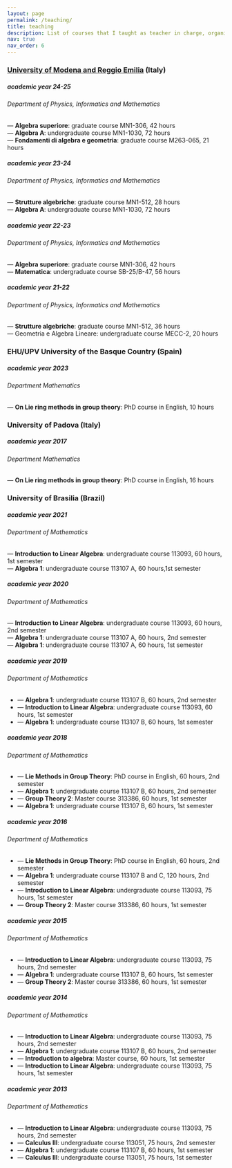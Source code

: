 ```yaml
---
layout: page
permalink: /teaching/
title: teaching
description: List of courses that I taught as teacher in charge, organized by universities. Advising information and some teaching material.
nav: true
nav_order: 6
---
```



<h3 class="mt-4"><a href="https://moodle.unimore.it/">University of Modena and Reggio Emilia</a> (Italy)</h3>

<div class="card mt-3">
  <div class="p-3">
    <div class="row">
      <div class="col-sm-10">
        <h5 class="font-weight-bold">academic year 24-25</h5>
      </div>
      <div class="col-sm-2 text-left text-sm-right">
      </div>
    </div>
    <h6 class="font-italic mt-2 mt-sm-0">Department of Physics, Informatics and Mathematics</h6>
      — <b>Algebra superiore</b>: graduate course MN1-306, 42 hours <br>
      — <b>Algebra A</b>: undergraduate course MN1-1030, 72 hours <br> 
      — <b>Fondamenti di algebra e geometria</b>: graduate course M263-065, 21 hours 
  </div>
</div>
<div class="card mt-3">
  <div class="p-3">
    <div class="row">
      <div class="col-sm-10">
        <h5 class="font-weight-bold">academic year 23-24</h5>
      </div>
      <div class="col-sm-2 text-left text-sm-right">
      </div>
    </div>
    <h6 class="font-italic mt-2 mt-sm-0">Department of Physics, Informatics and Mathematics</h6>
      — <b>Strutture algebriche</b>: graduate course MN1-512, 28 hours <br>
      — <b>Algebra A</b>: undergraduate course MN1-1030, 72 hours <br>
  </div>
</div>
<div class="card mt-3">
  <div class="p-3">
    <div class="row">
      <div class="col-sm-10">
        <h5 class="font-weight-bold">academic year 22-23</h5>
      </div>
      <div class="col-sm-2 text-left text-sm-right">
      </div>
    </div>
    <h6 class="font-italic mt-2 mt-sm-0">Department of Physics, Informatics and Mathematics</h6>
      — <b>Algebra superiore</b>: graduate course MN1-306, 42 hours <br>
      — <b>Matematica</b>: undergraduate course SB-25/B-47, 56 hours <br> 
  </div>
</div>
<div class="card mt-3">
  <div class="p-3">
    <div class="row">
      <div class="col-sm-10">
        <h5 class="font-weight-bold">academic year 21-22</h5>
      </div>
      <div class="col-sm-2 text-left text-sm-right">
      </div>
    </div>
    <h6 class="font-italic mt-2 mt-sm-0">Department of Physics, Informatics and Mathematics</h6>
      — <b>Strutture algebriche</b>: graduate course MN1-512, 36 hours <br>
      — Geometria e Algebra Lineare: undergraduate course MECC-2, 20 hours <br>
  </div>
</div>


<h3 class="mt-4">EHU/UPV University of the Basque Country (Spain) </h3>

<div class="card mt-3">
  <div class="p-3">
    <div class="row">
      <div class="col-sm-10">
        <h5 class="font-weight-bold">academic year 2023</h5>
      </div>
      <div class="col-sm-2 text-left text-sm-right">
      </div>
    </div>
    <h6 class="font-italic mt-2 mt-sm-0">Department Mathematics</h6>
      — <b>On Lie ring methods in group theory</b>: PhD course in English, 10 hours
  </div>
 </div> 


<h3 class="mt-4">University of Padova (Italy) </h3>

<div class="card mt-3">
  <div class="p-3">
    <div class="row">
      <div class="col-sm-10">
        <h5 class="font-weight-bold">academic year 2017</h5>
      </div>
      <div class="col-sm-2 text-left text-sm-right">
      </div>
    </div>
    <h6 class="font-italic mt-2 mt-sm-0">Department Mathematics</h6>
     — <b>On Lie ring methods in group theory</b>: PhD course in English, 16 hours
  </div>
 </div> 


<h3 class="mt-4">University of Brasilia (Brazil)</h3>

<div class="card mt-3">
  <div class="p-3">
    <div class="row">
      <div class="col-sm-10">
        <h5 class="font-weight-bold">academic year 2021</h5>
      </div>
      <div class="col-sm-2 text-left text-sm-right">
      </div>
    </div>
    <h6 class="font-italic mt-2 mt-sm-0">Department of Mathematics</h6>
      — <b>Introduction to Linear Algebra</b>: undergraduate course 113093, 60 hours, 1st semester<br>
      — <b>Algebra 1</b>: undergraduate course 113107 A, 60 hours,1st semester <br>
  </div>
</div>
<div class="card mt-3">
  <div class="p-3">
    <div class="row">
      <div class="col-sm-10">
        <h5 class="font-weight-bold">academic year 2020</h5>
      </div>
      <div class="col-sm-2 text-left text-sm-right">
      </div>
    </div>
    <h6 class="font-italic mt-2 mt-sm-0">Department of Mathematics</h6>
      — <b>Introduction to Linear Algebra</b>: undergraduate course 113093, 60 hours, 2nd semester<br>
      — <b>Algebra 1</b>: undergraduate course 113107 A, 60 hours, 2nd semester <br>
      — <b>Algebra 1</b>: undergraduate course 113107 A, 60 hours, 1st semester <br>
  </div>
</div>
<div class="card mt-3">
  <div class="p-3">
    <div class="row">
      <div class="col-sm-10">
        <h5 class="font-weight-bold">academic year 2019</h5>
      </div>
      <div class="col-sm-2 text-left text-sm-right">
      </div>
    </div>
    <h6 class="font-italic mt-2 mt-sm-0">Department of Mathematics</h6>
    <ul class="card-text font-weight-light list-group list-group-flush">
      <li class="list-group-item">— <b>Algebra 1</b>: undergraduate course 113107 B, 60 hours, 2nd semester </li>
      <li class="list-group-item">— <b>Introduction to Linear Algebra</b>: undergraduate course 113093, 60 hours, 1st semester</li>
      <li class="list-group-item">— <b>Algebra 1</b>: undergraduate course 113107 B, 60 hours, 1st semester </li>
    </ul>
  </div>
</div>
<div class="card mt-3">
  <div class="p-3">
    <div class="row">
      <div class="col-sm-10">
        <h5 class="font-weight-bold">academic year 2018</h5>
      </div>
      <div class="col-sm-2 text-left text-sm-right">
      </div>
    </div>
    <h6 class="font-italic mt-2 mt-sm-0">Department of Mathematics</h6>
    <ul class="card-text font-weight-light list-group list-group-flush">
      <li class="list-group-item">— <b>Lie Methods in Group Theory</b>: PhD course in English, 60 hours, 2nd semester </li>
      <li class="list-group-item">— <b>Algebra 1</b>: undergraduate course 113107 B, 60 hours, 2nd semester </li>
      <li class="list-group-item">— <b>Group Theory 2</b>: Master course 313386, 60 hours, 1st semester</li>
      <li class="list-group-item">— <b>Algebra 1</b>: undergraduate course 113107 B, 60 hours, 1st semester </li>
    </ul>
  </div>
</div>
<div class="card mt-3">
  <div class="p-3">
    <div class="row">
      <div class="col-sm-10">
        <h5 class="font-weight-bold">academic year 2016</h5>
      </div>
      <div class="col-sm-2 text-left text-sm-right">
      </div>
    </div>
    <h6 class="font-italic mt-2 mt-sm-0">Department of Mathematics</h6>
    <ul class="card-text font-weight-light list-group list-group-flush">
      <li class="list-group-item">— <b>Lie Methods in Group Theory</b>: PhD course in English, 60 hours, 2nd semester </li>
      <li class="list-group-item">— <b>Algebra 1</b>: undergraduate course 113107 B and C, 120 hours, 2nd semester </li>
      <li class="list-group-item">— <b>Introduction to Linear Algebra</b>: undergraduate course 113093, 75 hours, 1st semester</li>
      <li class="list-group-item">— <b>Group Theory 2</b>: Master course 313386, 60 hours, 1st semester </li>
    </ul>
  </div>
</div>
<div class="card mt-3">
  <div class="p-3">
    <div class="row">
      <div class="col-sm-10">
        <h5 class="font-weight-bold">academic year 2015</h5>
      </div>
      <div class="col-sm-2 text-left text-sm-right">
      </div>
    </div>
    <h6 class="font-italic mt-2 mt-sm-0">Department of Mathematics</h6>
    <ul class="card-text font-weight-light list-group list-group-flush">
      <li class="list-group-item">— <b>Introduction to Linear Algebra</b>: undergraduate course 113093, 75 hours, 2nd semester </li>
      <li class="list-group-item">— <b>Algebra 1</b>: undergraduate course 113107 B, 60 hours, 1st semester</li>
      <li class="list-group-item">— <b>Group Theory 2</b>: Master course 313386, 60 hours, 1st semester </li>
    </ul>
  </div>
</div>
<div class="card mt-3">
  <div class="p-3">
    <div class="row">
      <div class="col-sm-10">
        <h5 class="font-weight-bold">academic year 2014</h5>
      </div>
      <div class="col-sm-2 text-left text-sm-right">
      </div>
    </div>
    <h6 class="font-italic mt-2 mt-sm-0">Department of Mathematics</h6>
    <ul class="card-text font-weight-light list-group list-group-flush">
      <li class="list-group-item">— <b>Introduction to Linear Algebra</b>: undergraduate course 113093, 75 hours, 2nd semester </li>
      <li class="list-group-item">— <b>Algebra 1</b>: undergraduate course 113107 B, 60 hours, 2nd semester</li>
      <li class="list-group-item">— <b>Introduction to algebra</b>: Master course, 60 hours, 1st semester</li>
      <li class="list-group-item">— <b>Introduction to Linear Algebra</b>: undergraduate course 113093, 75 hours, 1st semester </li>
    </ul>
  </div>
</div>
<div class="card mt-3">
  <div class="p-3">
    <div class="row">
      <div class="col-sm-10">
        <h5 class="font-weight-bold">academic year 2013</h5>
      </div>
      <div class="col-sm-2 text-left text-sm-right">
      </div>
    </div>
    <h6 class="font-italic mt-2 mt-sm-0">Department of Mathematics</h6>
    <ul class="card-text font-weight-light list-group list-group-flush">
      <li class="list-group-item">— <b>Introduction to Linear Algebra</b>: undergraduate course 113093, 75 hours, 2nd semester </li>
      <li class="list-group-item">— <b>Calculus III</b>: undergraduate course 113051, 75 hours, 2nd semester</li>
      <li class="list-group-item">— <b>Algebra 1</b>: undergraduate course 113107 B, 60 hours, 1st semester</li>
      <li class="list-group-item">— <b>Calculus III</b>: undergraduate course 113051, 75 hours, 1st semester </li>
    </ul>
  </div>
</div>


<!--- 
commenti
-->
